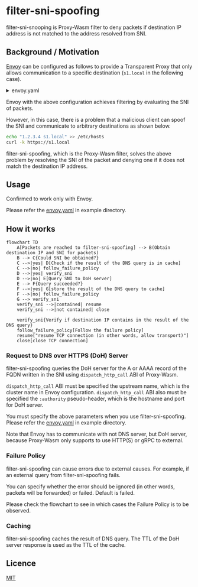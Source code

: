 # filter-sni-spoofing

filter-sni-snooping is Proxy-Wasm filter to deny packets if destination IP address is not matched to the address resolved from SNI.

## Background / Motivation

[Envoy](https://github.com/envoyproxy/envoy) can be configured as follows to provide a Transparent Proxy that only allows communication to a specific destination (`s1.local` in the following case).

<details><summary>envoy.yaml</summary>

```yaml
static_resources:
  listeners:
    - name: listener_transparent
      address:
        socket_address:
          address: 0.0.0.0
          port_value: 15001 # packets will be redirected by iptables
      listener_filters:
        - name: envoy.filters.listener.tls_inspector
          typed_config:
            "@type": type.googleapis.com/envoy.extensions.filters.listener.tls_inspector.v3.TlsInspector
        - name: envoy.filters.listener.original_dst
          typed_config:
            "@type": type.googleapis.com/envoy.extensions.filters.listener.original_dst.v3.OriginalDst
      filter_chains:
        - filter_chain_match:
            server_names:
              - "s1.local"
          filters:
            - name: envoy.filters.network.tcp_proxy
              typed_config:
                "@type": type.googleapis.com/envoy.extensions.filters.network.tcp_proxy.v3.TcpProxy
                stat_prefix: tcp
                cluster: original-destination
                access_log:
                  - name: envoy.access_loggers.stdout
                    typed_config:
                      "@type": type.googleapis.com/envoy.extensions.access_loggers.stream.v3.StdoutAccessLog
        - filters:
            - name: envoy.filters.network.tcp_proxy
              typed_config:
                "@type": type.googleapis.com/envoy.extensions.filters.network.tcp_proxy.v3.TcpProxy
                stat_prefix: reject
                cluster: blackhole

  clusters:
    - name: original-destination
      type: ORIGINAL_DST
      connect_timeout: 5s
      lb_policy: CLUSTER_PROVIDED
      upstream_connection_options:
        tcp_keepalive: {}

    - name: blackhole
      type: STATIC
      connect_timeout: 1s
      lb_policy: ROUND_ROBIN
      load_assignment:
        cluster_name: blackhole
        endpoints:
          - lb_endpoints:
              - endpoint:
                  address:
                    socket_address:
                      address: 127.0.0.1
                      port_value: 1  # Any port not listening
```

</details>

Envoy with the above configuration achieves filtering by evaluating the SNI of packets.

However, in this case, there is a problem that a malicious client can spoof the SNI and communicate to arbitrary destinations as shown below.

```bash
echo "1.2.3.4 s1.local" >> /etc/hosts
curl -k https://s1.local 
```

filter-sni-spoofing, which is the Proxy-Wasm filter, solves the above problem by resolving the SNI of the packet and denying one if it does not match the destination IP address.

## Usage

Confirmed to work only with Envoy.

Please refer the [envoy.yaml](./example/envoy/envoy.yaml) in example directory.

## How it works

```mermaid
flowchart TD
    A[Packets are reached to filter-sni-spoofing] --> B(Obtain destination IP and SNI for packets)
    B --> C{Could SNI be obtained?}
    C -->|yes| D[Check if the result of the DNS query is in cache]
    C -->|no| follow_failure_policy
    D -->|yes| verify_sni
    D -->|no| E[Query SNI to DoH server]
    E --> F{Query succeeded?}
    F -->|yes| G[store the result of the DNS query to cache]
    F -->|no| follow_failure_policy
    G --> verify_sni
    verify_sni -->|contained| resume
    verify_sni -->|not contained| close

    verify_sni{Verify if destination IP contains in the result of the DNS query}
    follow_failure_policy[Follow the failure policy]
    resume["resume TCP connection (in other words, allow transport)"]
    close[close TCP connection]
```

### Request to DNS over HTTPS (DoH) Server
  
filter-sni-spoofing queries the DoH server for the A or AAAA record of the FQDN written in the SNI using `dispatch_http_call` ABI of Proxy-Wasm.

`dispatch_http_call` ABI must be specified the upstream name, which is the cluster name in Envoy configuration.
`dispatch_http_call` ABI also must be specified the `:authority` pseudo-header, which is the hostname and port for DoH server.

You must specify the above parameters when you use filter-sni-spoofing. Please refer the [envoy.yaml](./example/envoy/envoy.yaml) in example directory.

Note that Envoy has to communicate with not DNS server, but DoH server, because Proxy-Wasm only supports to use HTTP(S) or gRPC to external.

### Failure Policy

filter-sni-spoofing can cause errors due to external causes.
For example, if an external query from filter-sni-spoofing fails.

You can specify whether the error should be ignored (in other words, packets will be forwarded) or failed.
Default is failed.

Please check the flowchart to see in which cases the Failure Policy is to be observed.

### Caching

filter-sni-spoofing caches the result of DNS query.
The TTL of the DoH server response is used as the TTL of the cache.

## Licence

[MIT](https://github.com/ShotaKitazawa/filter-sni-spoofing/tree/main/LICENCE)

